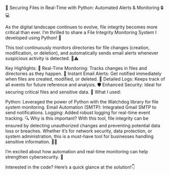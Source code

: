 🚨 Securing Files in Real-Time with Python: Automated Alerts & Monitoring 🔒💻

As the digital landscape continues to evolve, file integrity becomes more critical than ever. I’m thrilled to share a File Integrity Monitoring System I developed using Python! 🐍

This tool continuously monitors directories for file changes (creation, modification, or deletion), and automatically sends email alerts whenever suspicious activity is detected. 📧⚠️

Key Highlights:
📂 Real-Time Monitoring: Tracks changes in files and directories as they happen.
🔔 Instant Email Alerts: Get notified immediately when files are created, modified, or deleted.
📜 Detailed Logs: Keeps track of all events for future reference and analysis.
🛡️ Enhanced Security: Ideal for securing critical files and sensitive data.
🔧 What I used:

Python: Leveraged the power of Python with the Watchdog library for file system monitoring.
Email Automation (SMTP): Integrated Gmail SMTP to send notifications.
Logging: Added robust logging for real-time event tracking.
🔍 Why is this important? With this tool, file integrity can be ensured by detecting unauthorized changes and preventing potential data loss or breaches. Whether it’s for network security, data protection, or system administration, this is a must-have tool for businesses handling sensitive information. 🏢🔐

I’m excited about how automation and real-time monitoring can help strengthen cybersecurity. 🚀

Interested in the code? Here’s a quick glance at the solution!👇


